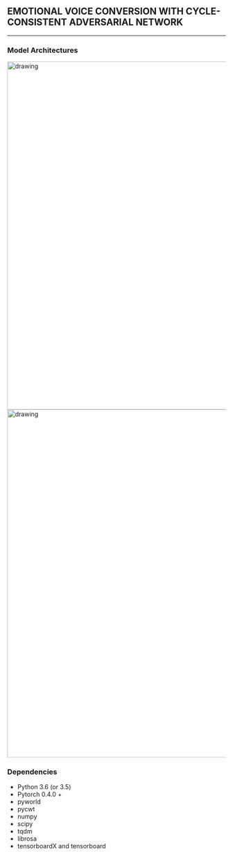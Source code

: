 ## EMOTIONAL VOICE CONVERSION WITH CYCLE-CONSISTENT ADVERSARIAL NETWORK

---

### Model Architectures
<img src=https://github.com/liusongxiang/CycleGAN-EmoVC/blob/master/img/net_fig.png alt="drawing" width="800px"/>
<img src=https://github.com/liusongxiang/CycleGAN-EmoVC/blob/master/img/model_arch.png alt="drawing" width="800px"/>

### Dependencies
* Python 3.6 (or 3.5)
* Pytorch 0.4.0 +
* pyworld
* pycwt
* numpy 
* scipy
* tqdm
* librosa
* tensorboardX and tensorboard
